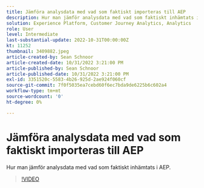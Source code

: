 ```yaml
---
title: Jämföra analysdata med vad som faktiskt importeras till AEP
description: Hur man jämför analysdata med vad som faktiskt inhämtats i AEP
solution: Experience Platform, Customer Journey Analytics, Analytics
role: User
level: Intermediate
last-substantial-update: 2022-10-31T00:00:00Z
kt: 11252
thumbnail: 3409882.jpeg
article-created-by: Sean Schnoor
article-created-date: 10/31/2022 3:21:00 PM
article-published-by: Sean Schnoor
article-published-date: 10/31/2022 3:21:00 PM
exl-id: 3351520c-5583-4b26-925d-2ae924f060cf
source-git-commit: 7f0f5035ea7cebd60f6ec7bda9de6225b6c602a4
workflow-type: tm+mt
source-wordcount: '0'
ht-degree: 0%

---
```


# Jämföra analysdata med vad som faktiskt importeras till AEP

Hur man jämför analysdata med vad som faktiskt inhämtats i AEP.

>[!VIDEO](https://video.tv.adobe.com/v/3409882/?quality=12&learn=on)
